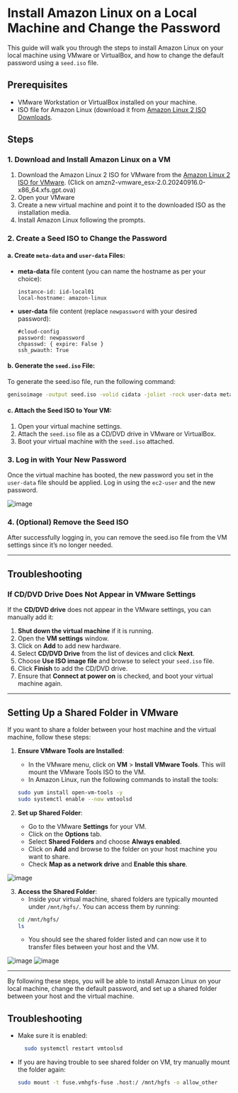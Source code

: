 
# Install Amazon Linux on a Local Machine and Change the Password

This guide will walk you through the steps to install Amazon Linux on your local machine using VMware or VirtualBox, and how to change the default password using a `seed.iso` file.

## Prerequisites

- VMware Workstation or VirtualBox installed on your machine.
- ISO file for Amazon Linux (download it from [Amazon Linux 2 ISO Downloads](https://cdn.amazonlinux.com/os-images/2.0.20240916.0/). 

## Steps

### 1. Download and Install Amazon Linux on a VM

1. Download the Amazon Linux 2 ISO for VMware from the [Amazon Linux 2 ISO for VMware](https://cdn.amazonlinux.com/os-images/2.0.20240916.0/vmware/). (Click on amzn2-vmware_esx-2.0.20240916.0-x86_64.xfs.gpt.ova)
2. Open your VMware
3. Create a new virtual machine and point it to the downloaded ISO as the installation media.
4. Install Amazon Linux following the prompts.

### 2. Create a Seed ISO to Change the Password

#### a. Create `meta-data` and `user-data` Files:

- **meta-data** file content (you can name the hostname as per your choice):
    ```
    instance-id: iid-local01
    local-hostname: amazon-linux
    ```

- **user-data** file content (replace `newpassword` with your desired password):
    ```
    #cloud-config
    password: newpassword
    chpasswd: { expire: False }
    ssh_pwauth: True
    ```

#### b. Generate the `seed.iso` File:

To generate the seed.iso file, run the following command:
```bash
genisoimage -output seed.iso -volid cidata -joliet -rock user-data meta-data
```

#### c. Attach the Seed ISO to Your VM:

1. Open your virtual machine settings.
2. Attach the `seed.iso` file as a CD/DVD drive in VMware or VirtualBox.
3. Boot your virtual machine with the `seed.iso` attached.

### 3. Log in with Your New Password

Once the virtual machine has booted, the new password you set in the `user-data` file should be applied. Log in using the `ec2-user` and the new password.

![image](https://github.com/user-attachments/assets/9ec792f5-f604-4962-8e95-466776bbb5c7)

### 4. (Optional) Remove the Seed ISO

After successfully logging in, you can remove the seed.iso file from the VM settings since it’s no longer needed.

---

## Troubleshooting

### If CD/DVD Drive Does Not Appear in VMware Settings

If the **CD/DVD drive** does not appear in the VMware settings, you can manually add it:

1. **Shut down the virtual machine** if it is running.
2. Open the **VM settings** window.
3. Click on **Add** to add new hardware.
4. Select **CD/DVD Drive** from the list of devices and click **Next**.
5. Choose **Use ISO image file** and browse to select your `seed.iso` file.
6. Click **Finish** to add the CD/DVD drive.
7. Ensure that **Connect at power on** is checked, and boot your virtual machine again.

---

## Setting Up a Shared Folder in VMware

If you want to share a folder between your host machine and the virtual machine, follow these steps:

1. **Ensure VMware Tools are Installed**: 
    - In the VMware menu, click on **VM** > **Install VMware Tools**. This will mount the VMware Tools ISO to the VM.
    - In Amazon Linux, run the following commands to install the tools:
    ```bash
    sudo yum install open-vm-tools -y
    sudo systemctl enable --now vmtoolsd
    ```

2. **Set up Shared Folder**:
    - Go to the VMware **Settings** for your VM.
    - Click on the **Options** tab.
    - Select **Shared Folders** and choose **Always enabled**.
    - Click on **Add** and browse to the folder on your host machine you want to share.
    - Check **Map as a network drive** and **Enable this share**.

![image](https://github.com/user-attachments/assets/92a876d5-1d65-48ea-9363-376f7d1b2f04)


3. **Access the Shared Folder**:
    - Inside your virtual machine, shared folders are typically mounted under `/mnt/hgfs/`. You can access them by running:
    ```bash
    cd /mnt/hgfs/
    ls
    ```
    - You should see the shared folder listed and can now use it to transfer files between your host and the VM.

  ![image](https://github.com/user-attachments/assets/aa506f18-2736-40e9-b47d-e77e716e3efb)                    ![image](https://github.com/user-attachments/assets/fb9cc270-6f02-43e4-b954-631f8963998f)



---

By following these steps, you will be able to install Amazon Linux on your local machine, change the default password, and set up a shared folder between your host and the virtual machine.

## Troubleshooting

- Make sure it is enabled:
  ```bash
    sudo systemctl restart vmtoolsd
    ```

- If you are having trouble to see shared folder on VM, try manually mount the folder again:
    ```bash
    sudo mount -t fuse.vmhgfs-fuse .host:/ /mnt/hgfs -o allow_other
    ```

